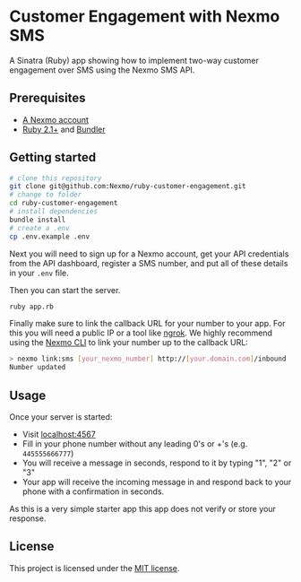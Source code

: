 # Customer Engagement with Nexmo SMS

A Sinatra (Ruby) app showing how to implement two-way customer engagement over SMS using the Nexmo SMS API.

## Prerequisites

* [A Nexmo account](https://dashboard.nexmo.com/sign-up)
* [Ruby 2.1+](https://www.ruby-lang.org/) and [Bundler](http://bundler.io/)

## Getting started

```sh
# clone this repository
git clone git@github.com:Nexmo/ruby-customer-engagement.git
# change to folder
cd ruby-customer-engagement
# install dependencies
bundle install
# create a .env
cp .env.example .env
```

Next you will need to sign up for a Nexmo account, get your API credentials from the API dashboard, register a SMS number, and put all of these details in your `.env` file.


Then you can start the server.

```sh
ruby app.rb
```

Finally make sure to link the callback URL for your number to your app. For this you will need a public IP or a tool like [ngrok](https://ngrok.com/). We highly recommend using the [Nexmo CLI](https://github.com/Nexmo/nexmo-cli) to link your number up to the callback URL:

```sh
> nexmo link:sms [your_nexmo_number] http://[your.domain.com]/inbound
Number updated
```

## Usage

Once your server is started:

* Visit [localhost:4567](http://localhost:4567/)
* Fill in your phone number without any leading 0's or +'s (e.g. `445555666777`)
* You will receive a message in seconds, respond to it by typing "1", "2" or "3"
* Your app will receive the incoming message in and respond back to your phone with a confirmation in seconds.

As this is a very simple starter app this app does not verify or store your response.

## License

This project is licensed under the [MIT license](LICENSE).
